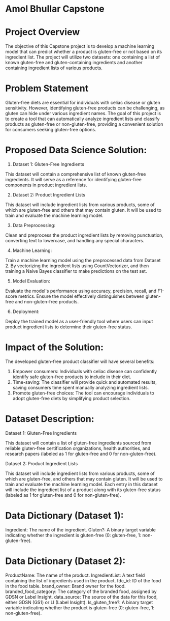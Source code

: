 # Amol Bhullar Capstone

# Project Overview

The objective of this Capstone project is to develop a machine learning model that can predict whether a product is gluten-free or not based on its ingredient list. The project will utilize two datasets: one containing a list of known gluten-free and gluten-containing ingredients and another containing ingredient lists of various products.

# Problem Statement

Gluten-free diets are essential for individuals with celiac disease or gluten sensitivity. However, identifying gluten-free products can be challenging, as gluten can hide under various ingredient names. The goal of this project is to create a tool that can automatically analyze ingredient lists and classify products as gluten-free or non-gluten-free, providing a convenient solution for consumers seeking gluten-free options.

# Proposed Data Science Solution:

1. Dataset 1: Gluten-Free Ingredients

This dataset will contain a comprehensive list of known gluten-free ingredients. It will serve as a reference for identifying gluten-free components in product ingredient lists.

2. Dataset 2: Product Ingredient Lists

This dataset will include ingredient lists from various products, some of which are gluten-free and others that may contain gluten. It will be used to train and evaluate the machine learning model.

3. Data Preprocessing:

Clean and preprocess the product ingredient lists by removing punctuation, converting text to lowercase, and handling any special characters.

4. Machine Learning:

Train a machine learning model using the preprocessed data from Dataset 2. By vectorizing the ingredient lists using CountVectorizer, and then training a Naive Bayes classifier to make predictions on the test set.

5. Model Evaluation:

Evaluate the model's performance using accuracy, precision, recall, and F1-score metrics.
Ensure the model effectively distinguishes between gluten-free and non-gluten-free products.

6. Deployment:

Deploy the trained model as a user-friendly tool where users can input product ingredient lists to determine their gluten-free status.

# Impact of the Solution:

The developed gluten-free product classifier will have several benefits:

1. Empower consumers: Individuals with celiac disease can confidently identify safe gluten-free products to include in their diet.
2. Time-saving: The classifier will provide quick and automated results, saving consumers time spent manually analyzing ingredient lists.
3. Promote gluten-free choices: The tool can encourage individuals to adopt gluten-free diets by simplifying product selection.

# Dataset Description:

Dataset 1: Gluten-Free Ingredients

This dataset will contain a list of gluten-free ingredients sourced from reliable gluten-free certification organizations, health authorities, and research papers (labeled as 1 for gluten-free and 0 for non-gluten-free).

Dataset 2: Product Ingredient Lists

This dataset will include ingredient lists from various products, some of which are gluten-free, and others that may contain gluten. It will be used to train and evaluate the machine learning model.
Each entry in this dataset will include the ingredient list of a product along with its gluten-free status (labeled as 1 for gluten-free and 0 for non-gluten-free).

# Data Dictionary (Dataset 1):

Ingredient: The name of the ingredient.
Gluten?: A binary target variable indicating whether the ingredient is gluten-free (0: gluten-free, 1: non-gluten-free).

# Data Dictionary (Dataset 2):
ProductName: The name of the product.
IngredientList: A text field containing the list of ingredients used in the product.
fdc_id: ID of the food in the food table.
brand_owner: Brand owner for the food.
branded_food_category: The category of the branded food, assigned by GDSN or Label Insight.
data_source: The source of the data for this food, either GDSN (GS1) or LI (Label Insight).
Is_gluten_free?: A binary target variable indicating whether the product is gluten-free (0: gluten-free, 1: non-gluten-free).
